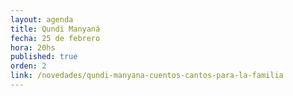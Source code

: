 ```yaml
---
layout: agenda
title: Qundi Manyaná
fecha: 25 de febrero
hora: 20hs 
published: true
orden: 2
link: /novedades/qundi-manyana-cuentos-cantos-para-la-familia
---
```

